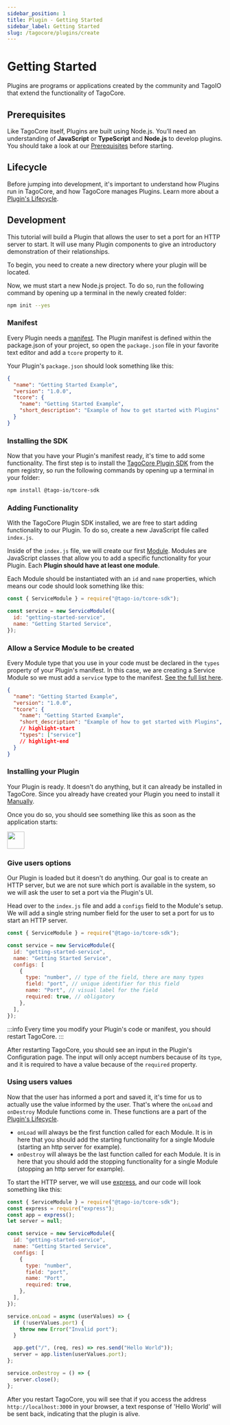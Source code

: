 ```yaml
---
sidebar_position: 1
title: Plugin - Getting Started
sidebar_label: Getting Started
slug: /tagocore/plugins/create
---
```


# Getting Started

Plugins are programs or applications created by the community and TagoIO that extend the functionality of TagoCore.

## Prerequisites

Like TagoCore itself, Plugins are built using Node.js. You’ll need an understanding of **JavaScript** or **TypeScript** and **Node.js** to
develop plugins. You should take a look at our [Prerequisites](/docs/tagocore/plugins/create/prerequisites.md) before starting.

## Lifecycle

Before jumping into development, it's important to understand how Plugins run in TagoCore, and how TagoCore manages
Plugins. Learn more about a [Plugin's Lifecycle](/docs/tagocore/plugin/create/lifecycle.md).

## Development

This tutorial will build a Plugin that allows the user to set a port for an HTTP server to start.
It will use many Plugin components to give an introductory demonstration of their relationships.

To begin, you need to create a new directory where your plugin will be located.

Now, we must start a new Node.js project. To do so, run the following command by opening up a terminal in the newly
created folder:

```bash
npm init --yes
```

### Manifest

Every Plugin needs a [manifest](/docs/tagocore/plugins/create/manifest.md). The Plugin manifest is defined within the package.json
of your project, so open the `package.json` file in your favorite text editor and add a `tcore` property to it.

Your Plugin's `package.json` should look something like this:

```json
{
  "name": "Getting Started Example",
  "version": "1.0.0",
  "tcore": {
    "name": "Getting Started Example",
    "short_description": "Example of how to get started with Plugins"
  }
}
```

### Installing the SDK

Now that you have your Plugin's manifest ready, it's time to add some functionality. The first step is to install
the [TagoCore Plugin SDK](https://npmjs.com/package/@tago-io/tcore-sdk) from the npm registry, so run the following
commands by opening up a terminal in your folder:

```bash
npm install @tago-io/tcore-sdk
```

### Adding Functionality

With the TagoCore Plugin SDK installed, we are free to start adding functionality to our Plugin. To do so, create a new
JavaScript file called `index.js`.

Inside of the `index.js` file, we will create our first [Module](/docs/tagocore/plugins/create/module.md). Modules are JavaScript
classes that allow you to add a specific functionality for your Plugin. Each **Plugin should have at least one module**.

Each Module should be instantiated with an `id` and `name` properties, which means our code should look something
like this:

```js
const { ServiceModule } = require("@tago-io/tcore-sdk");

const service = new ServiceModule({
  id: "getting-started-service",
  name: "Getting Started Service",
});
```

### Allow a Service Module to be created

Every Module type that you use in your code must be declared in the `types` property of your Plugin's manifest. In this
case, we are creating a Service Module so we must add a `service` type to the manifest.
[See the full list here](/docs/tagocore/plugins/create/manifest#types).

```json
{
  "name": "Getting Started Example",
  "version": "1.0.0",
  "tcore": {
    "name": "Getting Started Example",
    "short_description": "Example of how to get started with Plugins",
    // highlight-start
    "types": ["service"]
    // highlight-end
  }
}
```

### Installing your Plugin

Your Plugin is ready. It doesn't do anything, but it can already be installed in TagoCore. Since you already have
created your Plugin you need to install it [Manually](/docs/tagocore/plugins/install/manually.md).

Once you do so, you should see something like this as soon as the application starts:

<img className="big-image" src="/docs_imagem/tagocore/plugin/getting-started-loaded.png" height="40px" />

### Give users options

Our Plugin is loaded but it doesn't do anything. Our goal is to create an HTTP server, but we are not sure which
port is available in the system, so we will ask the user to set a port via the Plugin's UI.

Head over to the `index.js` file and add a `configs` field to the Module's
setup. We will add a single string number field for the user to set a port for us to start an HTTP server.

```js
const { ServiceModule } = require("@tago-io/tcore-sdk");

const service = new ServiceModule({
  id: "getting-started-service",
  name: "Getting Started Service",
  configs: [
    {
      type: "number", // type of the field, there are many types
      field: "port", // unique identifier for this field
      name: "Port", // visual label for the field
      required: true, // obligatory
    },
  ],
});
```

:::info
Every time you modify your Plugin's code or manifest, you should restart TagoCore.
:::

After restarting TagoCore, you should see an input in the Plugin's Configuration page. The input will only accept
numbers because of its `type`, and it is required to have a value because of the `required` property.

### Using users values

Now that the user has informed a port and saved it, it's time for us to actually use the value informed by the user.
That's where the `onLoad` and `onDestroy` Module functions come in. These functions are a part of the
[Plugin's Lifecycle](/docs/tagocore/plugin/create/lifecycle.md).

- `onLoad` will always be the first function called for each Module. It is in here that you should add the starting
  functionality for a single Module (starting an http server for example).
- `onDestroy` will always be the last function called for each Module. It is in here that you should add the stopping
  functionality for a single Module (stopping an http server for example).

To start the HTTP server, we will use [express](https://npmjs.com/package/express), and our code will look something
like this:

```js
const { ServiceModule } = require("@tago-io/tcore-sdk");
const express = require("express");
const app = express();
let server = null;

const service = new ServiceModule({
  id: "getting-started-service",
  name: "Getting Started Service",
  configs: [
    {
      type: "number",
      field: "port",
      name: "Port",
      required: true,
    },
  ],
});

service.onLoad = async (userValues) => {
  if (!userValues.port) {
    throw new Error("Invalid port");
  }

  app.get("/", (req, res) => res.send("Hello World"));
  server = app.listen(userValues.port);
};

service.onDestroy = () => {
  server.close();
};
```

After you restart TagoCore, you will see that if you access the address `http://localhost:3000` in your browser, a text
response of 'Hello World' will be sent back, indicating that the plugin is alive.
